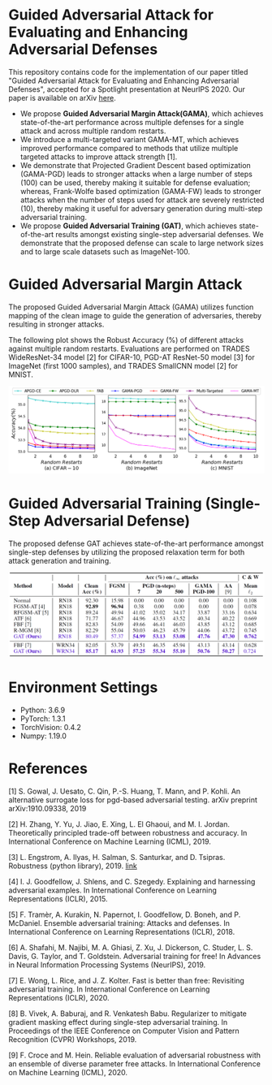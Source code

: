 # Guided Adversarial Attack for Evaluating and Enhancing Adversarial Defenses

This repository contains code for the implementation of our paper titled "Guided Adversarial Attack for Evaluating and Enhancing Adversarial Defenses", accepted for a Spotlight presentation at NeurIPS 2020. Our paper is available on arXiv [here](https://arxiv.org/abs/2011.14969).


 - We propose **Guided Adversarial Margin Attack(GAMA)**, which achieves state-of-the-art performance across multiple defenses for a single attack and across multiple random restarts.
 - We introduce a multi-targeted variant GAMA-MT, which achieves improved performance compared to methods that utilize multiple targeted attacks to improve attack strength [1]. 
 - We demonstrate that Projected Gradient Descent based optimization (GAMA-PGD) leads to stronger attacks when a large number of steps (100) can be used, thereby making it suitable for defense evaluation; whereas, Frank-Wolfe based optimization (GAMA-FW) leads to stronger attacks when the number of steps used for attack are severely restricted (10), thereby making it useful for adversary generation during multi-step adversarial training.
 - We propose **Guided Adversarial Training (GAT)**, which achieves state-of-the-art results amongst existing single-step adversarial defenses. We demonstrate that the proposed defense can scale to large network sizes and to large scale datasets such as ImageNet-100.
    
# Guided Adversarial Margin Attack 

The proposed Guided Adversarial Margin Attack (GAMA) utilizes function mapping of the clean image to guide the generation of adversaries, thereby resulting in stronger attacks.

The following plot shows the Robust Accuracy (%) of different attacks against multiple random restarts. Evaluations are performed on TRADES WideResNet-34 model [2] for CIFAR-10, PGD-AT ResNet-50 model [3] for ImageNet (first 1000 samples), and TRADES SmallCNN model [2] for MNIST.

<p align="left">
    <img src="https://github.com/GaurangSriramanan/GAMA-GAT/blob/main/GAMA_Robustness_vs_RR.PNG" width="1000"\>
</p>

# Guided Adversarial Training (Single-Step Adversarial Defense)

The proposed defense GAT achieves state-of-the-art performance amongst single-step defenses by utilizing the proposed relaxation term for both attack generation and training.

<p align="left">
    <img src="https://github.com/GaurangSriramanan/GAMA-GAT/blob/main/GAT_results.PNG" width="1000"\>
</p>

# Environment Settings
+ Python: 3.6.9
+ PyTorch: 1.3.1
+ TorchVision: 0.4.2
+ Numpy: 1.19.0

# References

[1] S. Gowal, J. Uesato, C. Qin, P.-S. Huang, T. Mann, and P. Kohli. An alternative surrogate loss for pgd-based adversarial testing. arXiv preprint arXiv:1910.09338, 2019

[2] H. Zhang, Y. Yu, J. Jiao, E. Xing, L. El Ghaoui, and M. I. Jordan. Theoretically principled trade-off between robustness and accuracy. In International Conference on Machine Learning (ICML), 2019.

[3] L. Engstrom, A. Ilyas, H. Salman, S. Santurkar, and D. Tsipras. Robustness (python library), 2019. [link](https://github.com/MadryLab/robustness)

[4] I. J. Goodfellow, J. Shlens, and C. Szegedy. Explaining and harnessing adversarial examples. In International Conference on Learning Representations (ICLR), 2015.

[5] F. Tramèr, A. Kurakin, N. Papernot, I. Goodfellow, D. Boneh, and P. McDaniel. Ensemble adversarial training: Attacks and defenses. In International Conference on Learning Representations (ICLR), 2018.

[6] A. Shafahi, M. Najibi, M. A. Ghiasi, Z. Xu, J. Dickerson, C. Studer, L. S. Davis, G. Taylor, and T. Goldstein. Adversarial training for free! In Advances in Neural Information Processing Systems (NeurIPS), 2019.

[7] E. Wong, L. Rice, and J. Z. Kolter. Fast is better than free: Revisiting adversarial training. In International Conference on Learning Representations (ICLR), 2020.

[8] B. Vivek, A. Baburaj, and R. Venkatesh Babu. Regularizer to mitigate gradient masking effect during single-step adversarial training. In Proceedings of the IEEE Conference on Computer Vision and Pattern Recognition (CVPR) Workshops, 2019.

[9] F. Croce and M. Hein. Reliable evaluation of adversarial robustness with an ensemble of diverse parameter free attacks. In International Conference on Machine Learning (ICML), 2020.
